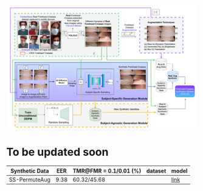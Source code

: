 ![main-figure](./imgs/main-figure.png)

# To be updated soon


| Synthetic Data | EER | TMR@FMR = 0.1/0.01 (%) | dataset | model |
|----------|----------|----------|----------|----------|
| SS-PermuteAug    | 9.38     | 60.32/45.68 |     |    [link](https://huggingface.co/abhi-td/synthetic-forehead-creases/tree/main/recognition/ss_permute_aug_adaface) |

